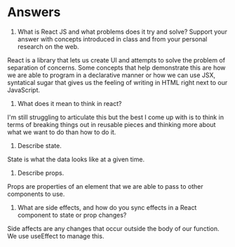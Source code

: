 # Answers

1. What is React JS and what problems does it try and solve? Support your answer with concepts introduced in class and from your personal research on the web.

React is a library that lets us create UI and attempts to solve the problem of separation of concerns. Some concepts that help demonstrate this are how we are able to program in a declarative manner or how we can use JSX, syntatical sugar that gives us the feeling of writing in HTML right next to our JavaScript.

1. What does it mean to think in react?

I'm still struggling to articulate this but the best I come up with is to think in terms of breaking things out in reusable pieces and thinking more about what we want to do than how to do it.

1. Describe state.

State is what the data looks like at a given time.

1. Describe props.

Props are properties of an element that we are able to pass to other components to use.

1. What are side effects, and how do you sync effects in a React component to state or prop changes?

Side affects are any changes that occur outside the body of our function. We use useEffect to manage this.

